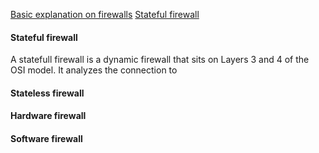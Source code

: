 [Basic explanation on firewalls](https://tryhackme.com/room/extendingyournetwork)
[Stateful firewall](https://www.fortinet.com/resources/cyberglossary/stateful-firewall)


#### Stateful firewall
A statefull firewall is a dynamic firewall that sits on Layers 3 and 4 of the OSI model. It analyzes the connection to 

#### Stateless firewall

#### Hardware firewall

#### Software firewall
